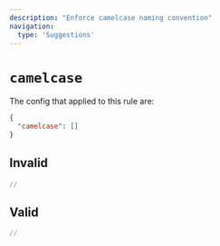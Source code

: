 ```yaml
---
description: "Enforce camelcase naming convention"
navigation:
  type: 'Suggestions'
---
```


# `camelcase`

The config that applied to this rule are:

```json
{
  "camelcase": []
}
```

## Invalid

```js invalid
//
```

## Valid

```js valid
//
```
  